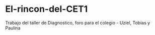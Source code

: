 # El-rincon-del-CET1
Trabajo del taller de Diagnostico, foro para el colegio - Uziel, Tobias y Paulina
